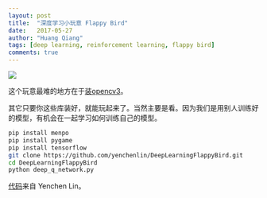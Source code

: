 ```yaml
---
layout: post
title:  "深度学习小玩意 Flappy Bird"
date:   2017-05-27
author: "Huang Qiang"
tags: [deep learning, reinforcement learning, flappy bird]
comments: true
---
```


![](https://github.com/yenchenlin/DeepLearningFlappyBird/raw/master/images/flappy_bird_demp.gif)

这个玩意最难的地方在于[装opencv3](https://nickyfoto.github.io/blog/entries/install-opencv3-osx)。

其它只要你这些库装好，就能玩起来了。当然主要是看。因为我们是用别人训练好的模型，有机会在一起学习如何训练自己的模型。

```sh
pip install menpo
pip install pygame
pip install tensorflow
git clone https://github.com/yenchenlin/DeepLearningFlappyBird.git
cd DeepLearningFlappyBird
python deep_q_network.py
```

[代码](https://github.com/yenchenlin/DeepLearningFlappyBird)来自 Yenchen Lin。
